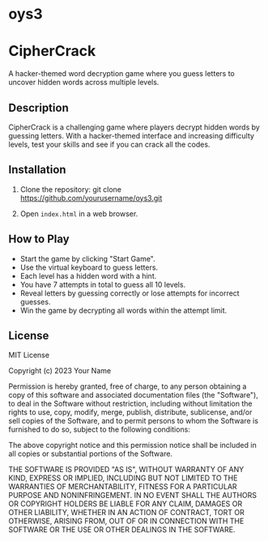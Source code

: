 # oys3
# CipherCrack

A hacker-themed word decryption game where you guess letters to uncover hidden words across multiple levels.

## Description

CipherCrack is a challenging game where players decrypt hidden words by guessing letters. With a hacker-themed interface and increasing difficulty levels, test your skills and see if you can crack all the codes.

## Installation

1. Clone the repository:
git clone https://github.com/yourusername/oys3.git

2. Open `index.html` in a web browser.

## How to Play

- Start the game by clicking "Start Game".
- Use the virtual keyboard to guess letters.
- Each level has a hidden word with a hint.
- You have 7 attempts in total to guess all 10 levels.
- Reveal letters by guessing correctly or lose attempts for incorrect guesses.
- Win the game by decrypting all words within the attempt limit.

## License

MIT License

Copyright (c) 2023 Your Name

Permission is hereby granted, free of charge, to any person obtaining a copy of this software and associated documentation files (the "Software"), to deal in the Software without restriction, including without limitation the rights to use, copy, modify, merge, publish, distribute, sublicense, and/or sell copies of the Software, and to permit persons to whom the Software is furnished to do so, subject to the following conditions:

The above copyright notice and this permission notice shall be included in all copies or substantial portions of the Software.

THE SOFTWARE IS PROVIDED "AS IS", WITHOUT WARRANTY OF ANY KIND, EXPRESS OR IMPLIED, INCLUDING BUT NOT LIMITED TO THE WARRANTIES OF MERCHANTABILITY, FITNESS FOR A PARTICULAR PURPOSE AND NONINFRINGEMENT. IN NO EVENT SHALL THE AUTHORS OR COPYRIGHT HOLDERS BE LIABLE FOR ANY CLAIM, DAMAGES OR OTHER LIABILITY, WHETHER IN AN ACTION OF CONTRACT, TORT OR OTHERWISE, ARISING FROM, OUT OF OR IN CONNECTION WITH THE SOFTWARE OR THE USE OR OTHER DEALINGS IN THE SOFTWARE.
